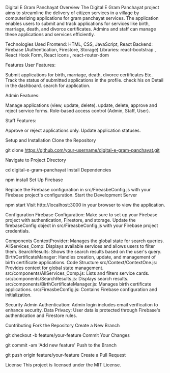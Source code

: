 Digital E Gram Panchayat
Overview
The Digital E Gram Panchayat project aims to streamline the delivery of citizen services in a village by computerizing applications for gram panchayat services. The application enables users to submit and track applications for services like birth, marriage, death, and divorce certificates. Admins and staff can manage these applications and services efficiently.

Technologies Used
Frontend: HTML, CSS, JavaScript, React
Backend: Firebase (Authentication, Firestore, Storage)
Libraries: react-bootstrap , React Hook Form, React icons , react-router-dom

Features
User Features:

Submit applications for birth, marriage, death, divorce certificates Etc.
Track the status of submitted applications in the profile.
check his on Detail in the dashboard.
search for application.

Admin Features:

Manage applications (view, update, delete).
update, delete, approve and reject service forms.
Role-based access control (Admin, Staff, User).

Staff Features:

Approve or reject applications only.
Update application statuses.


Setup and Installation
Clone the Repository

git clone https://github.com/your-username/digital-e-gram-panchayat.git


Navigate to Project Directory

cd digital-e-gram-panchayat
Install Dependencies


npm install
Set Up Firebase

Replace the Firebase configuration in src/FireasbeConfig.js with your Firebase project's configuration.
Start the Development Server


npm start
Visit http://localhost:3000 in your browser to view the application.

Configuration
Firebase Configuration: Make sure to set up your Firebase project with authentication, Firestore, and storage. Update the firebaseConfig object in src/FireasbeConfig.js with your Firebase project credentials.

Components
ContextProvider: Manages the global state for search queries.
AllServices_Comp: Displays available services and allows users to filter them.
SearchResults: Shows the search results based on the user's query.
BirthCertificateManager: Handles creation, update, and management of birth certificate applications.
Code Structure
src/Context/ContextOne.js: Provides context for global state management.
src/components/AllServices_Comp.js: Lists and filters service cards.
src/components/SearchResults.js: Displays search results.
src/components/BirthCertificateManager.js: Manages birth certificate applications.
src/FireasbeConfig.js: Contains Firebase configuration and initialization.

Security
Admin Authentication: Admin login includes email verification to enhance security.
Data Privacy: User data is protected through Firebase's authentication and Firestore rules.

Contributing
Fork the Repository
Create a New Branch

git checkout -b feature/your-feature
Commit Your Changes

git commit -am 'Add new feature'
Push to the Branch

git push origin feature/your-feature
Create a Pull Request

License
This project is licensed under the MIT License.

